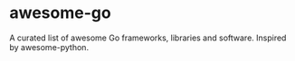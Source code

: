 awesome-go
==========

A curated list of awesome Go frameworks, libraries and software. Inspired by awesome-python. 
